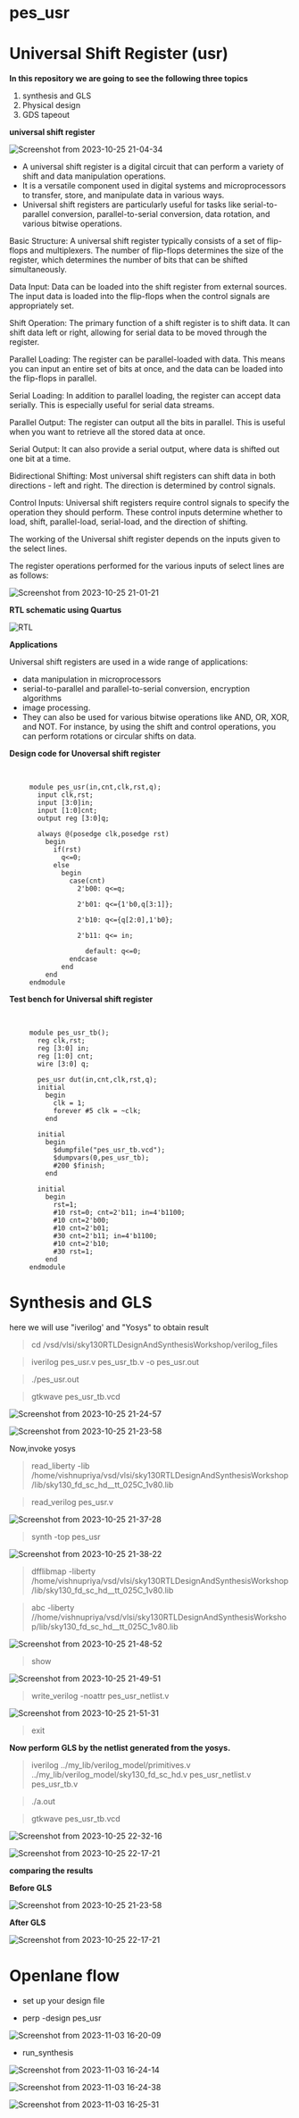 # pes_usr
# Universal Shift Register (usr) 
**In this repository we are going to see the following three topics**
1) synthesis and GLS
2) Physical design
3) GDS tapeout
   


**universal shift register**


![Screenshot from 2023-10-25 21-04-34](https://github.com/vishnupriyapesu/pes_usr/assets/142419649/b23064af-10c9-4019-ac86-86af213ab946)


- A universal shift register is a digital circuit that can perform a variety of shift and data manipulation operations. 
- It is a versatile component used in digital systems and microprocessors to transfer, store, and manipulate data in various ways. 
- Universal shift registers are particularly useful for tasks like serial-to-parallel conversion, parallel-to-serial conversion, data rotation, and various bitwise operations.



Basic Structure: A universal shift register typically consists of a set of flip-flops and multiplexers. The number of flip-flops determines the size of the register, which determines the number of bits that can be shifted simultaneously.

Data Input: Data can be loaded into the shift register from external sources. The input data is loaded into the flip-flops when the control signals are appropriately set.

Shift Operation: The primary function of a shift register is to shift data. It can shift data left or right, allowing for serial data to be moved through the register.

Parallel Loading: The register can be parallel-loaded with data. This means you can input an entire set of bits at once, and the data can be loaded into the flip-flops in parallel.

Serial Loading: In addition to parallel loading, the register can accept data serially. This is especially useful for serial data streams.

Parallel Output: The register can output all the bits in parallel. This is useful when you want to retrieve all the stored data at once.

Serial Output: It can also provide a serial output, where data is shifted out one bit at a time.

Bidirectional Shifting: Most universal shift registers can shift data in both directions - left and right. The direction is determined by control signals.

Control Inputs: Universal shift registers require control signals to specify the operation they should perform. These control inputs determine whether to load, shift, parallel-load, serial-load, and the direction of shifting.


The working of the Universal shift register depends on the inputs given to the select lines.

The register operations performed for the various inputs of select lines are as follows:

![Screenshot from 2023-10-25 21-01-21](https://github.com/vishnupriyapesu/pes_usr/assets/142419649/b07b4ba3-b4ae-4f17-944e-c05d4510e23b)


**RTL schematic using Quartus**

![RTL](https://github.com/vishnupriyapesu/pes_usr/assets/142419649/de3c0a2d-9453-4989-a617-278298241f1b)



**Applications**


 Universal shift registers are used in a wide range of applications:
 - data manipulation in microprocessors
 - serial-to-parallel and parallel-to-serial conversion, encryption algorithms
 - image processing.
 - They can also be used for various bitwise operations like AND, OR, XOR, and NOT. For instance, by using the shift and control operations, you can perform rotations or circular shifts on data.


**Design code for Unoversal shift register**

<br />

         module pes_usr(in,cnt,clk,rst,q);
           input clk,rst;
           input [3:0]in;
           input [1:0]cnt;
           output reg [3:0]q;
           
           always @(posedge clk,posedge rst)
             begin
               if(rst)
                 q<=0;
               else
                 begin
                   case(cnt)
                     2'b00: q<=q;
                       
                     2'b01: q<={1'b0,q[3:1]};
                       
                     2'b10: q<={q[2:0],1'b0};
                       
                     2'b11: q<= in;
                       
                       default: q<=0;
                   endcase
                 end
             end
         endmodule


**Test bench for Universal shift register**

<br />

         module pes_usr_tb();
           reg clk,rst;
           reg [3:0] in;
           reg [1:0] cnt;
           wire [3:0] q;
           
           pes_usr dut(in,cnt,clk,rst,q);
           initial 
             begin
               clk = 1;
               forever #5 clk = ~clk;
             end
           
           initial 
             begin
               $dumpfile("pes_usr_tb.vcd");
               $dumpvars(0,pes_usr_tb);
               #200 $finish;
             end
           
           initial
             begin
               rst=1;
               #10 rst=0; cnt=2'b11; in=4'b1100;
               #10 cnt=2'b00;
               #10 cnt=2'b01;
               #30 cnt=2'b11; in=4'b1100;
               #10 cnt=2'b10;
               #30 rst=1;
             end
         endmodule


# Synthesis and GLS


here we will use "iverilog' and "Yosys" to obtain result


>  cd  /vsd/vlsi/sky130RTLDesignAndSynthesisWorkshop/verilog_files

> iverilog pes_usr.v pes_usr_tb.v -o pes_usr.out

> ./pes_usr.out

> gtkwave pes_usr_tb.vcd


![Screenshot from 2023-10-25 21-24-57](https://github.com/vishnupriyapesu/pes_usr/assets/142419649/8518b4fa-2bd9-4b76-88ce-78b59c77ab96)


![Screenshot from 2023-10-25 21-23-58](https://github.com/vishnupriyapesu/pes_usr/assets/142419649/e026e405-0d0b-45c6-bbc0-2b273e8e4dfe)

Now,invoke yosys

> read_liberty -lib /home/vishnupriya/vsd/vlsi/sky130RTLDesignAndSynthesisWorkshop/lib/sky130_fd_sc_hd__tt_025C_1v80.lib


> read_verilog pes_usr.v

![Screenshot from 2023-10-25 21-37-28](https://github.com/vishnupriyapesu/pes_usr/assets/142419649/545a7335-36a8-4757-97eb-6c6862e3e98e)


> synth -top pes_usr

![Screenshot from 2023-10-25 21-38-22](https://github.com/vishnupriyapesu/pes_usr/assets/142419649/33d3d7a0-a0ff-4a81-a70a-bcd9c9710ef4)



> dfflibmap -liberty /home/vishnupriya/vsd/vlsi/sky130RTLDesignAndSynthesisWorkshop/lib/sky130_fd_sc_hd__tt_025C_1v80.lib

> abc -liberty //home/vishnupriya/vsd/vlsi/sky130RTLDesignAndSynthesisWorkshop/lib/sky130_fd_sc_hd__tt_025C_1v80.lib

![Screenshot from 2023-10-25 21-48-52](https://github.com/vishnupriyapesu/pes_usr/assets/142419649/fcf1537d-5787-4b9b-a58a-851f34d32b3c)


> show


![Screenshot from 2023-10-25 21-49-51](https://github.com/vishnupriyapesu/pes_usr/assets/142419649/35d6ba48-5159-4a47-b542-be5e8bb434b2)



> write_verilog -noattr pes_usr_netlist.v



![Screenshot from 2023-10-25 21-51-31](https://github.com/vishnupriyapesu/pes_usr/assets/142419649/8645aa6d-22dd-4121-80ef-63b01397ffc7)

> exit

**Now perform GLS by the netlist generated from the yosys.**

> iverilog ../my_lib/verilog_model/primitives.v ../my_lib/verilog_model/sky130_fd_sc_hd.v pes_usr_netlist.v pes_usr_tb.v

> ./a.out


> gtkwave pes_usr_tb.vcd

![Screenshot from 2023-10-25 22-32-16](https://github.com/vishnupriyapesu/pes_usr/assets/142419649/f8128d50-b704-4003-aa88-c028336949f1)


![Screenshot from 2023-10-25 22-17-21](https://github.com/vishnupriyapesu/pes_usr/assets/142419649/c83c135d-afbc-419d-b34c-d96716136ba7)


**comparing the results**

**Before GLS**


![Screenshot from 2023-10-25 21-23-58](https://github.com/vishnupriyapesu/pes_usr/assets/142419649/e026e405-0d0b-45c6-bbc0-2b273e8e4dfe)

**After GLS**

![Screenshot from 2023-10-25 22-17-21](https://github.com/vishnupriyapesu/pes_usr/assets/142419649/b3c24de2-4990-40c6-99de-1f765dd28fd2)

# Openlane flow

- set up your design file


- perp -design pes_usr


![Screenshot from 2023-11-03 16-20-09](https://github.com/vishnupriyapesu/pes_usr/assets/142419649/1a75e761-25d5-4c98-9c03-652229fa850d)


- run_synthesis


![Screenshot from 2023-11-03 16-24-14](https://github.com/vishnupriyapesu/pes_usr/assets/142419649/968a47b5-44cf-4022-b0e4-cf519c1551f7)

![Screenshot from 2023-11-03 16-24-38](https://github.com/vishnupriyapesu/pes_usr/assets/142419649/04e0d112-9583-4fe1-896e-a5b64e4d025d)

![Screenshot from 2023-11-03 16-25-31](https://github.com/vishnupriyapesu/pes_usr/assets/142419649/68b6e16d-2be1-4d09-bd77-98a00d709301)






